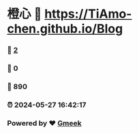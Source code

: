 # 橙心 :link: https://TiAmo-chen.github.io/Blog 
### :page_facing_up: [2](https://TiAmo-chen.github.io/Blog/tag.html) 
### :speech_balloon: 0 
### :hibiscus: 890 
### :alarm_clock: 2024-05-27 16:42:17 
### Powered by :heart: [Gmeek](https://github.com/Meekdai/Gmeek)
